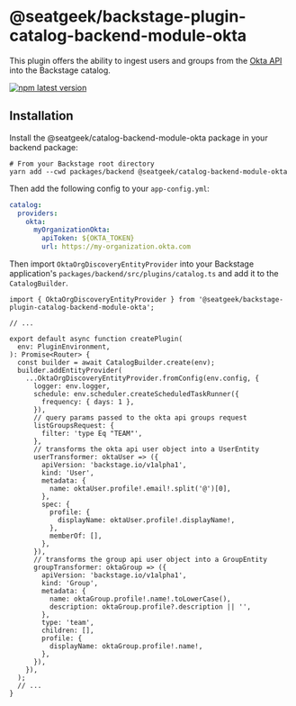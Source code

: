 # @seatgeek/backstage-plugin-catalog-backend-module-okta

This plugin offers the ability to ingest users and groups from the [Okta API](https://developer.okta.com/docs/reference/core-okta-api/) into the Backstage catalog.

[![npm latest version](https://img.shields.io/npm/v/@seatgeek/backstage-plugin-catalog-backend-module-okta/latest.svg)](https://www.npmjs.com/package/@seatgeek/backstage-plugin-catalog-backend-module-okta)

## Installation

Install the @seatgeek/catalog-backend-module-okta package in your backend package:

```shell
# From your Backstage root directory
yarn add --cwd packages/backend @seatgeek/catalog-backend-module-okta
```

Then add the following config to your `app-config.yml`:

```yml
catalog:
  providers:
    okta:
      myOrganizationOkta:
        apiToken: ${OKTA_TOKEN}
        url: https://my-organization.okta.com
```

Then import `OktaOrgDiscoveryEntityProvider` into your Backstage application's `packages/backend/src/plugins/catalog.ts` and add it to the `CatalogBuilder`.

```tsx
import { OktaOrgDiscoveryEntityProvider } from '@seatgeek/backstage-plugin-catalog-backend-module-okta';

// ...

export default async function createPlugin(
  env: PluginEnvironment,
): Promise<Router> {
  const builder = await CatalogBuilder.create(env);
  builder.addEntityProvider(
    ...OktaOrgDiscoveryEntityProvider.fromConfig(env.config, {
      logger: env.logger,
      schedule: env.scheduler.createScheduledTaskRunner({
        frequency: { days: 1 },
      }),
      // query params passed to the okta api groups request
      listGroupsRequest: {
        filter: 'type Eq "TEAM"',
      },
      // transforms the okta api user object into a UserEntity
      userTransformer: oktaUser => ({
        apiVersion: 'backstage.io/v1alpha1',
        kind: 'User',
        metadata: {
          name: oktaUser.profile!.email!.split('@')[0],
        },
        spec: {
          profile: {
            displayName: oktaUser.profile!.displayName!,
          },
          memberOf: [],
        },
      }),
      // transforms the group api user object into a GroupEntity
      groupTransformer: oktaGroup => ({
        apiVersion: 'backstage.io/v1alpha1',
        kind: 'Group',
        metadata: {
          name: oktaGroup.profile!.name!.toLowerCase(),
          description: oktaGroup.profile?.description || '',
        },
        type: 'team',
        children: [],
        profile: {
          displayName: oktaGroup.profile!.name!,
        },
      }),
    }),
  );
  // ...
}
```

